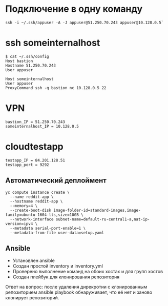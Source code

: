 # Подключение в одну команду

    ssh -i ~/.ssh/appuser -A -J appuser@51.250.70.243 appuser@10.128.0.5`

# ssh someinternalhost

    $ cat ~/.ssh/config
    Host bastion
    Hostname 51.250.70.243
    User appuser

    Host someinternalhost
    User appuser
    ProxyCommand ssh -q bastion nc 10.128.0.5 22

# VPN

    bastion_IP = 51.250.70.243
    someinternalhost_IP = 10.128.0.5

# cloudtestapp

    testapp_IP = 84.201.128.51
    testapp_port = 9292

## Автоматический деплоймент

    yc compute instance create \
      --name reddit-app \
      --hostname reddit-app \
      --memory=4 \
      --create-boot-disk image-folder-id=standard-images,image-family=ubuntu-1604-lts,size=10GB \
      --network-interface subnet-name=default-ru-central1-a,nat-ip-version=ipv4 \
      --metadata serial-port-enable=1 \
	  --metadata-from-file user-data=setup.yaml

## Ansible

- Установлен ansible
- Создан простой inventory и inventory.yml
- Проверено выполнение команд на обоих хостах и для групп хостов
- Создан плейбук для клонирования репозитория

Ответ на вопрос: после удаления дирекротии с клонированным репозиторием ansible playbook обнаруживает, что её нет и заново клонирует репозиторий.
